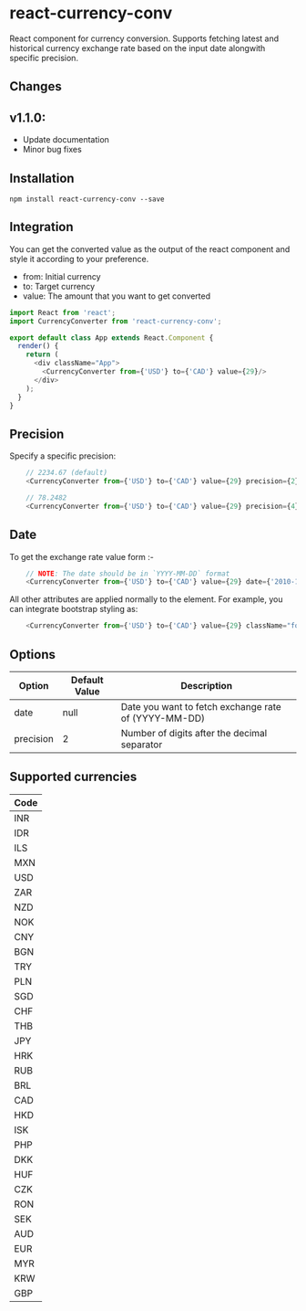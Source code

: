 # react-currency-conv

React component for currency conversion. Supports fetching latest and historical currency exchange rate based on the input date alongwith specific precision.

## Changes

## v1.1.0:

- Update documentation
- Minor bug fixes

## Installation

```
npm install react-currency-conv --save
```

## Integration

You can get the converted value as the output of the react component and style it according to your preference.
- from: Initial currency
- to: Target currency
- value: The amount that you want to get converted

```javascript
import React from 'react';
import CurrencyConverter from 'react-currency-conv';

export default class App extends React.Component {
  render() {
    return (
      <div className="App">
        <CurrencyConverter from={'USD'} to={'CAD'} value={29}/>
      </div>
    );
  }
}
```

## Precision

Specify a specific precision:

```javascript
    // 2234.67 (default)
    <CurrencyConverter from={'USD'} to={'CAD'} value={29} precision={2}/>
```

```javascript
    // 78.2482
    <CurrencyConverter from={'USD'} to={'CAD'} value={29} precision={4}/>
```

## Date

To get the exchange rate value form :-

```javascript
	// NOTE: The date should be in `YYYY-MM-DD` format
    <CurrencyConverter from={'USD'} to={'CAD'} value={29} date={'2010-12-22'}/>
```

All other attributes are applied normally to the element. For example, you can integrate bootstrap styling as:

```javascript
    <CurrencyConverter from={'USD'} to={'CAD'} value={29} className="form-control"/>
```


## Options

Option            | Default Value | Description
----------------- | ------------- | -----------------------------------------------------------------------------------------
date              | null          | Date you want to fetch exchange rate of (YYYY-MM-DD)
precision         | 2             | Number of digits after the decimal separator


## Supported currencies

Code      |
----------|
INR       |             
IDR       |             
ILS       |            
MXN       |            
USD       |             
ZAR       |             
NZD       |            
NOK       |             
CNY       |             
BGN       |             
TRY       |             
PLN       |             
SGD       |             
CHF       |
THB       |             
JPY       |             
HRK       |             
RUB       |             
BRL       |             
CAD       |             
HKD       |             
ISK       |            
PHP       |            
DKK       |             
HUF       |             
CZK       |            
RON       |             
SEK       |             
AUD       |             
EUR       |             
MYR       |             
KRW       |             
GBP       |         

